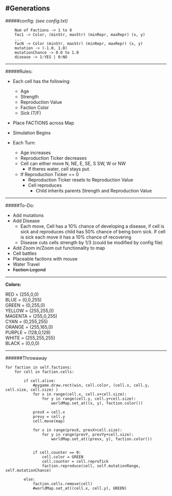 #Generations
---
#####config:
*(see config.txt)*
```
    Num of Factions -> 1 to 8
    fac1 -> Color, (minStr, maxStr) (minRepr, maxRepr) (x, y)
    ...
    facN -> Color (minStr, maxStr) (minRepr, maxRepr) (x, y)
    mutation -> (-1.0, 1.0)
    mutationChance -> 0.0 to 1.0
    disease -> 1:YES | 0:NO
```
---
#####Rules:
- Each cell has the following:
    - Age
    - Strength
    - Reproduction Value
    - Faction Color
    - Sick (T/F)

- Place FACTIONS across Map

- Simulation Begins
 - Each Turn:
    - Age increases
    - Reproduction Ticker decreases
    - Cell can either move N, NE, E, SE, S SW, W or NW
        - If theres water, cell stays put.
     - If Reproduction Ticker == 0
        - Reproduction Ticker resets to Reproduction Value 
        - Cell reproduces
            - Child inherits parents Strength and Reproduction Value
---
    


#####To-Do:
-  Add mutations
-  Add Disease
    - Each move, Cell has a 10% chance of developing a disease, if cell is sick and reproduces child has 50% chance of being born sick. If cell is sick each move it has a 10% chance of recovering
    - Disease cuts cells strength by 1/3 (could be modified by config file)
- Add Zoom in/Zoom out functionality to map
- Cell battles
- Placeable factions with mouse
- Water Travel
- ~~Faction Legend~~
---
**Colors:**

RED = (255,0,0)\
BLUE = (0,0,255)\
GREEN = (0,255,0)\
YELLOW = (255,255,0)\
MAGENTA = (255,0,255)\
CYAN = (0,255,255)\
ORANGE = (255,165,0)\
PURPLE = (128,0,128)\
WHITE = (255,255,255)\
BLACK = (0,0,0)


---
######Throwaway
```
for faction in self.factions:
    for cell in faction.cells:

        if cell.alive:
            #pygame.draw.rect(win, cell.color, (cell.x, cell.y, cell.size, cell.size) )	
            for x in range(cell.x, cell.x+cell.size):
                for y in range(cell.y, cell.y+cell.size):
                    worldMap.set_at((x, y), faction.color())
            
            prevX = cell.x
            prevy = cell.y
            cell.move(map)
            
            for x in range(prevX, prevX+cell.size):
                for y in range(prevY, prevYy+cell.size):
                    worldMap.set_at((prevx, y), faction.color())


            if cell.counter == 0:
                cell.color = GREEN
                cell.counter = cell.reproTick
                faction.reproduce(cell, self.mutationRange, self.mutationChance)

        else:
            faction.cells.remove(cell)
            #worldMap.set_at((cell.x, cell.y), GREEN)
```

